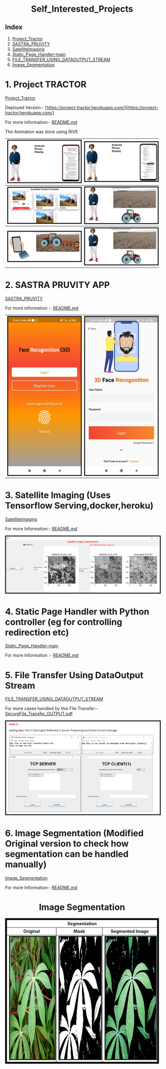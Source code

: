 <h1><center>Self_Interested_Projects<center></h1>

<h2> Index </h2>

1. [Project_Tractor](./Project_Tractor)
2. [SASTRA_PRUVITY](./SASTRA_PRUVITY)
3. [SatelliteImaging](./SatelliteImaging)
4. [Static_Page_Handler-main](./Static_Page_Handler-main)
5. [FILE_TRANSFER_USING_DATAOUTPUT_STREAM](./FILE_TRASFER_USING_DATAOUTPUT_STREAM)
6. [Image_Segmentation](./Image_Segmentation)


<h1>1. Project TRACTOR </h1>

[Project_Tractor](./Project_Tractor)

Deployed Version:- [https://project-tractor.herokuapp.com/](https://project-tractor.herokuapp.com/)

For more information:- [README.md](./Project_Tractor/README.md)

The Animation was done using RIVE

<table>
    <tr>
    <th><img src="./README_IMAGE_FILES/PROJECT_TRACTOR1.jpg" alt="" border=3 ></img></th>
    <th><img src="./README_IMAGE_FILES/PROJECT_TRACTOR2.jpg" alt="" border=3 ></img></th>
    </tr>
<tr>
    <th><img src="./README_IMAGE_FILES/PROJECT_TRACTOR3.jpg" alt="" border=3 ></img></th>
    <th><img src="./README_IMAGE_FILES/PROJECT_TRACTOR4.jpg" alt="" border=3 ></img></th>
    </tr>
<tr>
    <th><img src="./README_IMAGE_FILES/PROJECT_TRACTOR5.jpg" alt="" border=3 ></img></th>
    <th><img src="./README_IMAGE_FILES/PROJECT_TRACTOR6.jpg" alt="" border=3 ></img></th>
    </tr>
</table>

<h1>2. SASTRA PRUVITY APP</h1>

[SASTRA_PRUVITY](./SASTRA_PRUVITY)

For more information :- [README.md](./SASTRA_PRUVITY/README.md)

<table>
    <tr>
    <th><img src="./README_IMAGE_FILES/SASTRA_PRUVITY2.png" alt="" border=3 ></img></th>
    <th><img src="./README_IMAGE_FILES/SASTRA_PRUVITY1.png" alt="" border=3 ></img></th>
    </tr>
</table>

<h1>3. Satellite Imaging (Uses Tensorflow Serving,docker,heroku) </h1>

[SatelliteImaging](./SatelliteImaging)

For more Information:- [README.md](./SatelliteImaging/README.md)

<img src="./README_IMAGE_FILES/GUIOUTPUT.png" alt="" border=3 ></img>

<h1>4. Static Page Handler with Python controller (eg for controlling redirection etc)</h1>

[Static_Page_Handler-main](./Static_Page_Handler-main)

For more Information :- [README.md](./Static_Page_Handler-main/README.md)

<h1>5. File Transfer Using DataOutput Stream </h1>

[FILE_TRANSFER_USING_DATAOUTPUT_STREAM](./FILE_TRASFER_USING_DATAOUTPUT_STREAM)

For more cases handled by this File Transfer:- [SecureFile_Transfer_OUTPUT.pdf](./FILE_TRASFER_USING_DATAOUTPUT_STREAM/SecureFile_Transfer_OUTPUT.pdf)

<img src="./README_IMAGE_FILES/FILESERVER.png" alt="" border=3 ></img>


<h1>6. Image Segmentation (Modified Original version to check how segmentation can be handled manually)</h1>

[Image_Segmentation](./Image_Segmentation)

For more Information:- [README.md](./Image_Segmentation/README.md)


<h1 align="center">Image Segmentation</h1>
<table border="5" bordercolor="black" align="center">
        <tr>
            <th colspan="3">Segmentation</th> 
        </tr>
        <tr>
            <th>Original</th>
            <th>Mask</th>
            <th>Segmented Image</th>
        </tr>
        <tr>
            <td><img src="./README_IMAGE_FILES/leaf2.jpg" alt="" border=3 height=400 width=400></img></td>
            <td><img src="./README_IMAGE_FILES/ProperSegmentation_Mask.jpg" alt="" border=3 height=400 width=400></img></td>
            <td><img src="./README_IMAGE_FILES/ProperSegmentation_Result.jpg" alt="" border=3 height=400 width=400></img></td>
        </tr>
</table>
